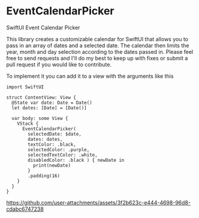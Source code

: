 # EventCalendarPicker
SwiftUI Event Calendar Picker

This library creates a customizable calendar for SwiftUI that allows you to pass in an array of dates and a selected date.  The calendar then limits the year, month and day selection according to the dates passed in.  Please feel free to send requests and I'll do my best to keep up with fixes or submit a pull request if you would like to contribute.

To implement it you can add it to a view with the arguments like this

```
import SwiftUI

struct ContentView: View {
  @State var date: Date = Date()
  let dates: [Date] = [Date()]

  var body: some View {
    VStack {
      EventCalendarPicker(
        selectedDate: $date,
        dates: dates,
        textColor: .black,
        selectedColor: .purple,
        selectedTextColor: .white,
        disabledColor: .black ) { newDate in
          print(newDate)
        }
        .padding(16)
    }
  }
}
```


https://github.com/user-attachments/assets/3f2b623c-e444-4698-96d8-cdabc6747238




